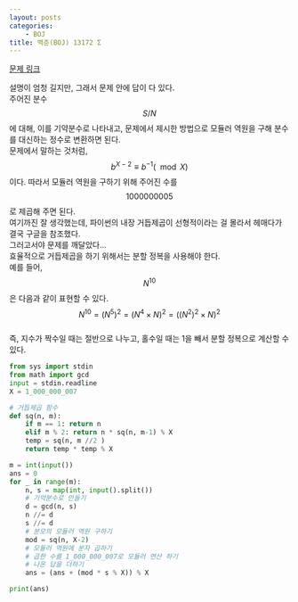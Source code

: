 ```yaml
---
layout: posts
categories:
    - BOJ
title: 백준(BOJ) 13172 Σ
---
```


[문제 링크](https://www.acmicpc.net/problem/13172)

설명이 엄청 길지만, 그래서 문제 안에 답이 다 있다.  
주어진 분수 $$S/N$$에 대해, 이를 기약분수로 나타내고, 문제에서 제시한 방법으로 모듈러 역원을 구해 분수를 대신하는 정수로 변환하면 된다.  
문제에서 말하는 것처럼, $$b^{X - 2} \equiv b^{-1} (\mod X)$$이다. 따라서 모듈러 역원을 구하기 위해 주어진 수를 $$1000000005$$로 제곱해 주면 된다.  
여기까진 잘 생각했는데, 파이썬의 내장 거듭제곱이 선형적이라는 걸 몰라서 헤매다가 결국 구글을 참조했다.  
그러고서야 문제를 깨달았다...  
효율적으로 거듭제곱을 하기 위해서는 분할 정복을 사용해야 한다.  
예를 들어, $$N^{10}$$은 다음과 같이 표현할 수 있다.  
$$N^{10} = (N^5)^2 = (N^4 \times N)^2 = ((N^2)^2 \times N)^2$$  
즉, 지수가 짝수일 때는 절반으로 나누고, 홀수일 때는 1을 빼서 분할 정복으로 계산할 수 있다.

```python
from sys import stdin
from math import gcd
input = stdin.readline
X = 1_000_000_007

# 거듭제곱 함수
def sq(n, m):
    if m == 1: return n
    elif m % 2: return n * sq(n, m-1) % X
    temp = sq(n, m //2 )
    return temp * temp % X

m = int(input())
ans = 0
for _ in range(m):
    n, s = map(int, input().split())
    # 기약분수로 만들기
    d = gcd(n, s)
    n //= d
    s //= d
    # 분모의 모듈러 역원 구하기
    mod = sq(n, X-2)
    # 모듈러 역원에 분자 곱하기
    # 곱한 수를 1_000_000_007로 모듈러 연산 하기
    # 나온 답을 더하기
    ans = (ans + (mod * s % X)) % X

print(ans)
```
